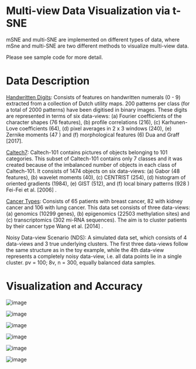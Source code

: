 # Multi-view Data Visualization via t-SNE

mSNE and multi-SNE are implemented on different types of data, where mSne and multi-SNE are two different methods to visualize multi-view data. 

Please see sample code for more detail.

# Data Description
[Handwritten Digits](https://archive.ics.uci.edu/ml/datasets/Multiple+Features): Consists of features on handwritten numerals (0 - 9) extracted from a collection of Dutch utility maps. 200 patterns per class (for a total of 2000 patterns) have been digitised in binary images. These digits
are represented in terms of six data-views: (a) Fourier coefficients of the character shapes (76 features), (b) profile
correlations (216), (c) Karhunen-Love coefficients (64), (d) pixel averages in 2 x 3 windows (240), (e) Zernike
moments (47 ) and (f) morphological features (6) Dua and Graff [2017].

[Caltech7](https://github.com/yeqinglee/mvdata): Caltech-101 contains pictures of objects belonging to 101 categories. This subset of Caltech-101 contains
only 7 classes and it was created because of the imbalanced number of objects in each class of Caltech-101. It consists
of 1474 objects on six data-views: (a) Gabor (48 features), (b) wavelet moments (40), (c) CENTRIST (254), (d)
histogram of oriented gradients (1984), (e) GIST (512), and (f) local binary patterns (928 ) Fei-Fei et al. [2006] .

[Cancer Types](http://compbio.cs.toronto.edu/SNF/SNF/Software.html): Consists of 65 patients with breast cancer, 82 with kidney cancer and 106 with lung cancer. This data set consists of three data-views: (a) genomics (10299 genes), (b) epigenomics (22503 methylation sites) and (c)
transcriptomics (302 mi-RNA sequences). The aim is to cluster patients by their cancer type Wang et al. [2014] .

Noisy Data-view Scenario (NDS): A simulated data set, which consists of 4 data-views and 3 true underlying clusters.
The first three data-views follow the same structure as in the toy example, while the 4th data-view represents a
completely noisy data-view, i.e. all data points lie in a single cluster. pv = 100; 8v, n = 300, equally balanced data
samples.

# Visualization and Accuracy

![image](https://user-images.githubusercontent.com/95513386/145927961-a8278201-8c83-4ff0-b228-d250f0e3b3c8.png)

![image](https://user-images.githubusercontent.com/95513386/145927976-c56dd96c-4767-4cb5-858f-5e10db5d315c.png)

![image](https://user-images.githubusercontent.com/95513386/145927987-077f7cac-9c4a-4800-8d24-49d24f655ba8.png)

![image](https://user-images.githubusercontent.com/95513386/145928001-e81d78c3-a880-48d3-b044-acbd3226489a.png)

![image](https://user-images.githubusercontent.com/95513386/145928017-21e57f94-677c-4876-bbb6-8964f41251fc.png)

![image](https://user-images.githubusercontent.com/95513386/145928327-144b0bbd-6cd6-4f57-ba85-9c6572a20464.png)



